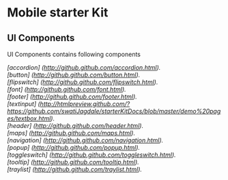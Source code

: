 Mobile starter Kit
================================

UI Components
--------------------------------
UI Components contains following components

*[accordion] (http://github.github.com/accordion.html).*  
*[button] (http://github.github.com/button.html).*      
*[flipswitch] (http://github.github.com/flipswitch.html).*  
*[font] (http://github.github.com/font.html).*  
*[footer] (http://github.github.com/footer.html).*  
*[textinput] (http://htmlpreview.github.com/?https://github.com/swatiJagdale/starterKitDocs/blob/master/demo%20pages/textbox.html).*  
*[header] (http://github.github.com/header.html).*  
*[maps] (http://github.github.com/maps.html).*  
*[navigation] (http://github.github.com/navigation.html).*   
*[popup] (http://github.github.com/popup.html).*  
*[toggleswitch] (http://github.github.com/toggleswitch.html).*  
*[tooltip] (http://github.github.com/tooltip.html).*  
*[traylist] (http://github.github.com/traylist.html).*  

    
  

